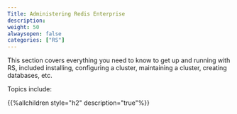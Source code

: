 ```yaml
---
Title: Administering Redis Enterprise
description: 
weight: 50
alwaysopen: false
categories: ["RS"]
---
```

This section covers everything you need to know to get up and running
with RS, included installing, configuring a cluster, maintaining a
cluster, creating databases, etc.

Topics include:

{{%allchildren style="h2" description="true"%}}